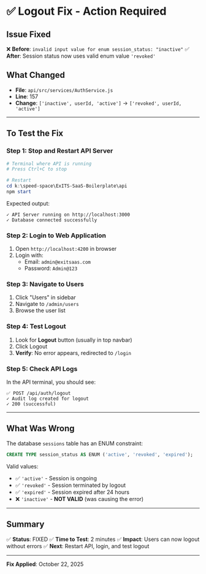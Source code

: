 # ✅ Logout Fix - Action Required

## Issue Fixed
❌ **Before**: `invalid input value for enum session_status: "inactive"`
✅ **After**: Session status now uses valid enum value `'revoked'`

## What Changed
- **File**: `api/src/services/AuthService.js`
- **Line**: 157
- **Change**: `['inactive', userId, 'active']` → `['revoked', userId, 'active']`

---

## To Test the Fix

### Step 1: Stop and Restart API Server
```powershell
# Terminal where API is running
# Press Ctrl+C to stop

# Restart
cd k:\speed-space\ExITS-SaaS-Boilerplate\api
npm start
```

Expected output:
```
✓ API Server running on http://localhost:3000
✓ Database connected successfully
```

### Step 2: Login to Web Application
1. Open `http://localhost:4200` in browser
2. Login with:
   - Email: `admin@exitsaas.com`
   - Password: `Admin@123`

### Step 3: Navigate to Users
1. Click "Users" in sidebar
2. Navigate to `/admin/users`
3. Browse the user list

### Step 4: Test Logout
1. Look for **Logout** button (usually in top navbar)
2. Click Logout
3. **Verify**: No error appears, redirected to `/login`

### Step 5: Check API Logs
In the API terminal, you should see:
```
✅ POST /api/auth/logout
✓ Audit log created for logout
✓ 200 (successful)
```

---

## What Was Wrong

The database `sessions` table has an ENUM constraint:
```sql
CREATE TYPE session_status AS ENUM ('active', 'revoked', 'expired');
```

Valid values:
- ✅ `'active'` - Session is ongoing
- ✅ `'revoked'` - Session terminated by logout
- ✅ `'expired'` - Session expired after 24 hours
- ❌ `'inactive'` - **NOT VALID** (was causing the error)

---

## Summary

✅ **Status**: FIXED
✅ **Time to Test**: 2 minutes
✅ **Impact**: Users can now logout without errors
✅ **Next**: Restart API, login, and test logout

---

**Fix Applied**: October 22, 2025
